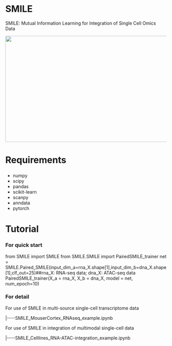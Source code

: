 # SMILE
SMILE: Mutual Information Learning for Integration of Single Cell Omics Data 

<img src="https://github.com/rpmccordlab/SMILE/blob/main/SMILE_logo.jpg" width="696" height="331">

# Requirements
###
* numpy
* scipy
* pandas
* scikit-learn
* scanpy
* anndata
* pytorch

# Tutorial

### For quick start
  from SMILE import SMILE
  from SMILE.SMILE import PairedSMILE_trainer
  net = SMILE.Paired_SMILE(input_dim_a=rna_X.shape[1],input_dim_b=dna_X.shape[1],clf_out=25)##rna_X: RNA-seq data; dna_X: ATAC-seq data
  PairedSMILE_trainer(X_a = rna_X, X_b = dna_X, model = net, num_epoch=10)

### For detail
For use of SMILE in multi-source single-cell transcriptome data

|----SMILE_MouserCortex_RNAseq_example.ipynb

For use of SMILE in integration of multimodal single-cell data

|----SMILE_Celllines_RNA-ATAC-integration_example.ipynb
